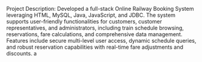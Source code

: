 Project Description: Developed a full-stack Online Railway Booking System leveraging HTML, MySQL, Java, JavaScript, and JDBC. The system supports user-friendly functionalities for customers, customer representatives, and administrators, including train schedule browsing, reservations, fare calculations, and comprehensive data management. Features include secure multi-level user access, dynamic schedule queries, and robust reservation capabilities with real-time fare adjustments and discounts. a
